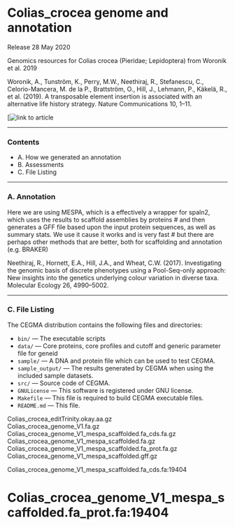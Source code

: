 # Colias_crocea genome and annotation #

Release 28 May 2020

Genomics resources for Colias crocea (Pieridae; Lepidoptera) from Woronik et al. 2019

Woronik, A., Tunström, K., Perry, M.W., Neethiraj, R., Stefanescu, C., Celorio-Mancera, M. de la P., Brattström, O., Hill, J., Lehmann, P., Käkelä, R., et al. (2019). A transposable element insertion is associated with an alternative life history strategy. Nature Communications 10, 1–11.

[![link to article](https://www.nature.com/articles/s41467-019-13596-2)

***************************************

### Contents ###

+ A. How we generated an annotation
+ B. Assessments
+ C. File Listing

***************************************


### A. Annotation ###
Here we are using MESPA, which is a effectively a wrapper for spaln2, which uses the results to scaffold assemblies by proteins # and then generates a GFF file based upon the input protein sequences, as well as summary stats. We use it cause it works and is very fast # but there are perhaps other methods that are better, both for scaffolding and annotation (e.g. BRAKER)

Neethiraj, R., Hornett, E.A., Hill, J.A., and Wheat, C.W. (2017). Investigating the genomic basis of discrete phenotypes using a Pool-Seq-only approach: New insights into the genetics underlying colour variation in diverse taxa. Molecular Ecology 26, 4990–5002.

***************************************

### C. File Listing ###


The CEGMA distribution contains the following files and directories:

+ `bin/` — The executable scripts
+ `data/` — Core proteins, core profiles and cutoff and generic parameter file for geneid
+ `sample/` — A DNA and protein file which can be used to test CEGMA.
+ `sample_output/` — The results generated by CEGMA when using the included sample datasets.
+ `src/` — Source code of CEGMA.
+ `GNULicense` — This software is registered under GNU license.
+ `Makefile` — This file is required to build CEGMA executable files.
+ `README.md` — This file.

Colias_crocea_editTrinity.okay.aa.gz  
Colias_crocea_genome_V1.fa.gz
Colias_crocea_genome_V1_mespa_scaffolded.fa_cds.fa.gz
Colias_crocea_genome_V1_mespa_scaffolded.fa.gz
Colias_crocea_genome_V1_mespa_scaffolded.fa_prot.fa.gz
Colias_crocea_genome_V1_mespa_scaffolded.gff.gz

Colias_crocea_genome_V1_mespa_scaffolded.fa_cds.fa:19404
# Colias_crocea_genome_V1_mespa_scaffolded.fa_prot.fa:19404
